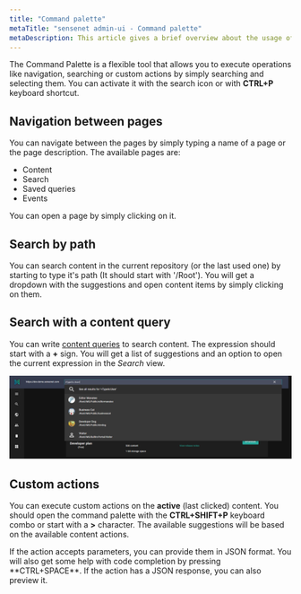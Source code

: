 ```yaml
---
title: "Command palette"
metaTitle: "sensenet admin-ui - Command palette"
metaDescription: This article gives a brief overview about the usage of the Command Palette on the Admin UI.
---
```


The Command Palette is a flexible tool that allows you to execute operations like navigation, searching or custom actions by simply searching and selecting them. You can activate it with the search icon or with **CTRL+P** keyboard shortcut.

## Navigation between pages

You can navigate between the pages by simply typing a name of a page or the page description.
The available pages are:

- Content
- Search
- Saved queries
- Events

You can open a page by simply clicking on it.

## Search by path

You can search content in the current repository (or the last used one) by starting to type it's path (It should start with '/Root'). You will get a dropdown with the suggestions and open content items by simply clicking on them.

## Search with a content query

You can write [content queries](/concepts/basics/041-content-query/) to search content. The expression should start with a **+** sign. You will get a list of suggestions and an option to open the current expression in the _Search_ view.

![Displaying search results](../img/admin-ui-command-palette.png "Displaying search results")

## Custom actions

You can execute custom actions on the **active** (last clicked) content. You should open the command palette with the **CTRL+SHIFT+P** keyboard combo or start with a **>** character. The available suggestions will be based on the available content actions.

<note>
If the action accepts parameters, you can provide them in JSON format. You will also get some help with code completion by pressing **CTRL+SPACE**. If the action has a JSON response, you can also preview it.
</note>
